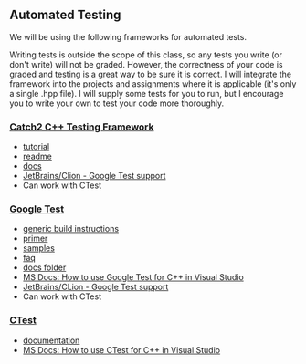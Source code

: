 Automated Testing
-----------------

We will be using the following frameworks for automated tests.

Writing tests is outside the scope of this class, so any tests you write (or don't write) will not be graded.  However, the correctness of your code is graded and testing is a great way to be sure it is correct.  I will integrate the framework into the projects and assignments where it is applicable (it's only a single .hpp file).  I will supply some tests for you to run, but I encourage you to write your own to test your code more thoroughly.

### [Catch2 C++ Testing Framework](https://github.com/catchorg/Catch2) 
- [tutorial](https://github.com/catchorg/Catch2/blob/master/docs/tutorial.md#top)
- [readme](https://github.com/catchorg/Catch2/blob/master/docs/Readme.md#top)  
- [docs](https://github.com/catchorg/Catch2/tree/master/docs)  
- [JetBrains/Clion - Google Test support](https://www.jetbrains.com/help/clion/catch-tests-support.html)
- Can work with CTest

### [Google Test](https://github.com/google/googletest)
- [generic build instructions](https://github.com/google/googletest/blob/master/googletest/README.md)
- [primer](https://github.com/google/googletest/blob/master/googletest/docs/primer.md)
- [samples](https://github.com/google/googletest/blob/master/googletest/docs/samples.md)
- [faq](https://github.com/google/googletest/blob/master/googletest/docs/faq.md)
- [docs folder](https://github.com/google/googletest/tree/master/googletest/docs)
- [MS Docs: How to use Google Test for C++ in Visual Studio](https://docs.microsoft.com/en-us/visualstudio/test/how-to-use-google-test-for-cpp?view=vs-2019)
- [JetBrains/CLion - Google Test support](https://www.jetbrains.com/help/clion/creating-google-test-run-debug-configuration-for-test.html#test-runner)
- Can work with CTest

### [CTest](https://cmake.org/cmake/help/latest/manual/ctest.1.html)
- [documentation](https://cmake.org/cmake/help/v2.8.8/ctest.html)
- [MS Docs: How to use CTest for C++ in Visual Studio](https://docs.microsoft.com/en-us/visualstudio/test/how-to-use-ctest-for-cpp?view=vs-2019)
